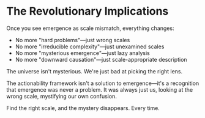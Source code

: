 # The Revolutionary Implications

Once you see emergence as scale mismatch, everything changes:

* No more "hard problems"—just wrong scales
* No more "irreducible complexity"—just unexamined scales
* No more "mysterious emergence"—just lazy analysis
* No more "downward causation"—just scale-appropriate description

The universe isn't mysterious. We're just bad at picking the right lens.

The actionability framework isn't a solution to emergence—it's a recognition that emergence was never a problem. It was always just us, looking at the wrong scale, mystifying our own confusion.

Find the right scale, and the mystery disappears. Every time.
